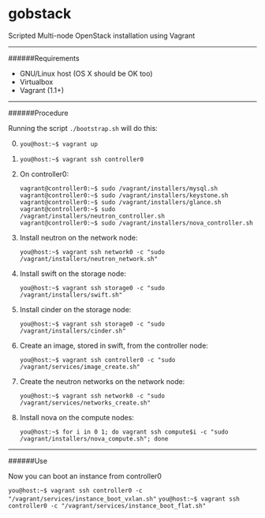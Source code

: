 gobstack
==============

Scripted Multi-node OpenStack installation using Vagrant

***

######Requirements

* GNU/Linux host (OS X should be OK too)
* Virtualbox
* Vagrant (1.1+)

***

######Procedure

Running the script `./bootstrap.sh` will do this:

0. `you@host:~$ vagrant up`
0. `you@host:~$ vagrant ssh controller0`
0. On controller0:

    ``` 
    vagrant@controller0:~$ sudo /vagrant/installers/mysql.sh
    vagrant@controller0:~$ sudo /vagrant/installers/keystone.sh
    vagrant@controller0:~$ sudo /vagrant/installers/glance.sh
    vagrant@controller0:~$ sudo /vagrant/installers/neutron_controller.sh
    vagrant@controller0:~$ sudo /vagrant/installers/nova_controller.sh
    ``` 

0. Install neutron on the network node:
    ``` 
    you@host:~$ vagrant ssh network0 -c "sudo /vagrant/installers/neutron_network.sh"
    ``` 

0. Install swift on the storage node:
    ``` 
    you@host:~$ vagrant ssh storage0 -c "sudo /vagrant/installers/swift.sh"
    ``` 

0. Install cinder on the storage node:
    ``` 
    you@host:~$ vagrant ssh storage0 -c "sudo /vagrant/installers/cinder.sh"
    ``` 

0. Create an image, stored in swift, from the controller node:
    ```
    you@host:~$ vagrant ssh controller0 -c "sudo /vagrant/services/image_create.sh"
    ```

0. Create the neutron networks on the network node:
    ```
    you@host:~$ vagrant ssh network0 -c "sudo /vagrant/services/networks_create.sh"
    ```

0. Install nova on the compute nodes:
    ``` 
    you@host:~$ for i in 0 1; do vagrant ssh compute$i -c "sudo /vagrant/installers/nova_compute.sh"; done
    ``` 

***

######Use

Now you can boot an instance from controller0

`you@host:~$ vagrant ssh controller0 -c "/vagrant/services/instance_boot_vxlan.sh"`
`you@host:~$ vagrant ssh controller0 -c "/vagrant/services/instance_boot_flat.sh"`

